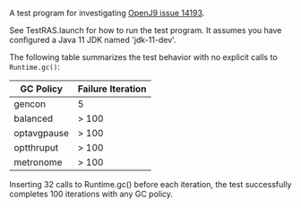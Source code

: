 A test program for investigating [OpenJ9 issue 14193](https://github.com/eclipse-openj9/openj9/issues/14193).

See TestRAS.launch for how to run the test program.
It assumes you have configured a Java 11 JDK named 'jdk-11-dev'.

The following table summarizes the test behavior with no explicit calls to `Runtime.gc()`:

| GC Policy   | Failure Iteration |
|-------------|-------------------|
| gencon      |        5          |
| balanced    |    > 100          |
| optavgpause |    > 100          |
| optthruput  |    > 100          |
| metronome   |    > 100          |

Inserting 32 calls to Runtime.gc() before each iteration, the test successfully completes 100 iterations with any GC policy.
